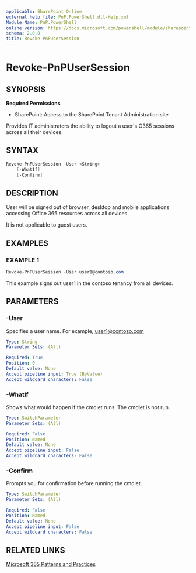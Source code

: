 ```yaml
---
applicable: SharePoint Online
external help file: PnP.PowerShell.dll-Help.xml
Module Name: PnP.PowerShell
online version: https://docs.microsoft.com/powershell/module/sharepoint-pnp/revoke-pnpusersession
schema: 2.0.0
title: Revoke-PnPUserSession
---
```


# Revoke-PnPUserSession

## SYNOPSIS

**Required Permissions**

* SharePoint: Access to the SharePoint Tenant Administration site

Provides IT administrators the ability to logout a user's O365 sessions across all their devices.

## SYNTAX

```powershell
Revoke-PnPUserSession -User <String>
    [-WhatIf]
    [-Confirm]
```

## DESCRIPTION

User will be signed out of browser, desktop and mobile applications accessing Office 365 resources across all devices.

It is not applicable to guest users.

## EXAMPLES

### EXAMPLE 1
```powershell
Revoke-PnPUserSession -User user1@contoso.com
```

This example signs out user1 in the contoso tenancy from all devices.

## PARAMETERS

### -User
Specifies a user name. For example, user1@contoso.com

```yaml
Type: String
Parameter Sets: (All)

Required: True
Position: 0
Default value: None
Accept pipeline input: True (ByValue)
Accept wildcard characters: False
```

### -WhatIf
Shows what would happen if the cmdlet runs. The cmdlet is not run.

```yaml
Type: SwitchParameter
Parameter Sets: (All)

Required: False
Position: Named
Default value: None
Accept pipeline input: False
Accept wildcard characters: False
```

### -Confirm
Prompts you for confirmation before running the cmdlet.

```yaml
Type: SwitchParameter
Parameter Sets: (All)

Required: False
Position: Named
Default value: None
Accept pipeline input: False
Accept wildcard characters: False
```

## RELATED LINKS

[Microsoft 365 Patterns and Practices](https://aka.ms/m365pnp)
